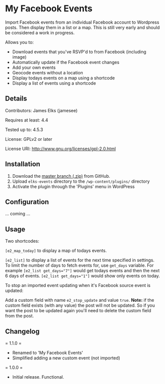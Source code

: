 # My Facebook Events
Import Facebook events from an individual Facebook account to Wordpress posts. Then display them in a list or a map. This is still very early and should be considered a work in progress.

Allows you to:
- Download events that you've RSVP'd to from Facebook (including image)
- Automatically update if the Facebook event changes
- Add your own events
- Geocode events without a location
- Display todays events on a map using a shortcode
- Display a list of events using a shortcode


## Details

Contributors: James Elks (jamesee)

Requires at least: 4.4

Tested up to: 4.5.3

License: GPLv2 or later

License URI: http://www.gnu.org/licenses/gpl-2.0.html


## Installation

1. Download the [master branch (.zip)](https://github.com/jameselks/elks-events/archive/master.zip) from GitHub.
1. Upload `elks-events` directory to the `/wp-content/plugins/` directory
1. Activate the plugin through the 'Plugins' menu in WordPress

## Configuration

... coming ...

## Usage

Two shortcodes:

`[e2_map_today]` to display a map of todays events.

`[e2_list]` to display a list of events for the next time specified in settings. To limit the number of days to fetch events for, use `get_days` variable. For example `[e2_list get_days="7"]` would get todays events and then the next 6 days of events. `[e2_list get_days="1"]` would show only events on today.

To stop an imported event updating when it's Facebook source event is updated:

Add a custom field with name `e2_stop_update` and value `true`. **Note:** if the custom field exists (with any value) the post will not be updated. So if you want the post to be updated again you'll need to delete the custom field from the post.

## Changelog

= 1.1.0 =
* Renamed to 'My Facebook Events'
* Simplified adding a new custom event (not imported)

= 1.0.0 =
* Initial release. Functional.

